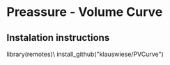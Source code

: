 # Preassure - Volume Curve

## Instalation instructions
library(remotes)\\
install_github("klauswiese/PVCurve")
